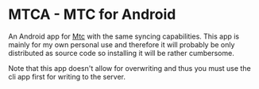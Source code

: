 # MTCA - MTC for Android
An Android app for [Mtc](https://github.com/Windore/mtc) with the same syncing capabilities.
This app is mainly for my own personal use and therefore it will probably be only distributed as 
source code so installing it will be rather cumbersome.

Note that this app doesn't allow for overwriting and thus you must use the cli app first for writing to the server.